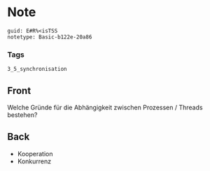 # Note
```
guid: E#R%<isTSS
notetype: Basic-b122e-20a86
```

### Tags
```
3_5_synchronisation
```

## Front
Welche Gründe für die Abhängigkeit zwischen Prozessen / Threads bestehen?

## Back
<ul>
  <li>Kooperation
  <li>Konkurrenz
</ul>
